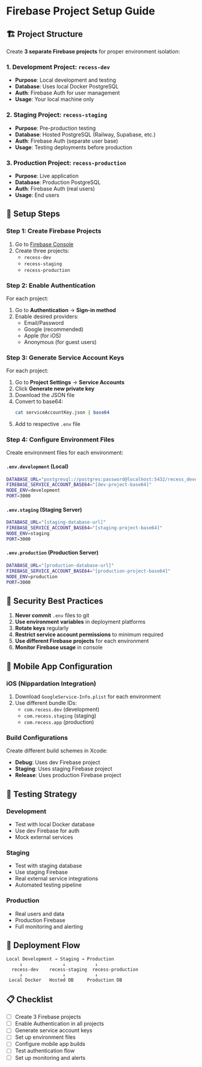 # Firebase Project Setup Guide

## 🏗️ Project Structure

Create **3 separate Firebase projects** for proper environment isolation:

### 1. Development Project: `recess-dev`
- **Purpose**: Local development and testing
- **Database**: Uses local Docker PostgreSQL
- **Auth**: Firebase Auth for user management
- **Usage**: Your local machine only

### 2. Staging Project: `recess-staging` 
- **Purpose**: Pre-production testing
- **Database**: Hosted PostgreSQL (Railway, Supabase, etc.)
- **Auth**: Firebase Auth (separate user base)
- **Usage**: Testing deployments before production

### 3. Production Project: `recess-production`
- **Purpose**: Live application
- **Database**: Production PostgreSQL
- **Auth**: Firebase Auth (real users)
- **Usage**: End users

## 🔧 Setup Steps

### Step 1: Create Firebase Projects

1. Go to [Firebase Console](https://console.firebase.google.com/)
2. Create three projects:
   - `recess-dev`
   - `recess-staging` 
   - `recess-production`

### Step 2: Enable Authentication

For each project:
1. Go to **Authentication** → **Sign-in method**
2. Enable desired providers:
   - Email/Password
   - Google (recommended)
   - Apple (for iOS)
   - Anonymous (for guest users)

### Step 3: Generate Service Account Keys

For each project:
1. Go to **Project Settings** → **Service Accounts**
2. Click **Generate new private key**
3. Download the JSON file
4. Convert to base64:
   ```bash
   cat serviceAccountKey.json | base64
   ```
5. Add to respective `.env` file

### Step 4: Configure Environment Files

Create environment files for each environment:

#### `.env.development` (Local)
```bash
DATABASE_URL="postgresql://postgres:password@localhost:5432/recess_development"
FIREBASE_SERVICE_ACCOUNT_BASE64="[dev-project-base64]"
NODE_ENV=development
PORT=3000
```

#### `.env.staging` (Staging Server)
```bash
DATABASE_URL="[staging-database-url]"
FIREBASE_SERVICE_ACCOUNT_BASE64="[staging-project-base64]"
NODE_ENV=staging
PORT=3000
```

#### `.env.production` (Production Server)
```bash
DATABASE_URL="[production-database-url]"
FIREBASE_SERVICE_ACCOUNT_BASE64="[production-project-base64]"
NODE_ENV=production
PORT=3000
```

## 🔐 Security Best Practices

1. **Never commit** `.env` files to git
2. **Use environment variables** in deployment platforms
3. **Rotate keys** regularly
4. **Restrict service account permissions** to minimum required
5. **Use different Firebase projects** for each environment
6. **Monitor Firebase usage** in console

## 📱 Mobile App Configuration

### iOS (Nippardation Integration)
1. Download `GoogleService-Info.plist` for each environment
2. Use different bundle IDs:
   - `com.recess.dev` (development)
   - `com.recess.staging` (staging)
   - `com.recess.app` (production)

### Build Configurations
Create different build schemes in Xcode:
- **Debug**: Uses dev Firebase project
- **Staging**: Uses staging Firebase project  
- **Release**: Uses production Firebase project

## 🧪 Testing Strategy

### Development
- Test with local Docker database
- Use dev Firebase for auth
- Mock external services

### Staging  
- Test with staging database
- Use staging Firebase
- Real external service integrations
- Automated testing pipeline

### Production
- Real users and data
- Production Firebase
- Full monitoring and alerting

## 🚀 Deployment Flow

```
Local Development → Staging → Production
     ↓               ↓           ↓
  recess-dev    recess-staging  recess-production
     ↓               ↓           ↓
 Local Docker   Hosted DB     Production DB
```

## 📋 Checklist

- [ ] Create 3 Firebase projects
- [ ] Enable Authentication in all projects
- [ ] Generate service account keys
- [ ] Set up environment files
- [ ] Configure mobile app builds
- [ ] Test authentication flow
- [ ] Set up monitoring and alerts